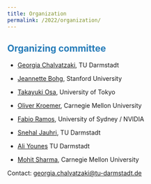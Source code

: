 ```yaml
---
title: Organization
permalink: /2022/organization/
---
```


## <span style="color:#267CB9"> Organizing committee</span>

* [Georgia Chalvatzaki](), TU Darmstadt

* [Jeannette Bohg](https://web.stanford.edu/~bohg/), Stanford University

* [Takayuki Osa](https://takaosa.github.io/), University of Tokyo 

* [Oliver Kroemer](https://www.ri.cmu.edu/ri-faculty/oliver-kroemer/), Carnegie Mellon University

* [Fabio Ramos](https://fabioramos.github.io/), University of Sydney / NVIDIA

* [Snehal Jauhri](), TU Darmstadt

* [Ali Younes]() TU Darmstadt

* [Mohit Sharma](https://mohitsharma0690.github.io/), Carnegie Mellon University


Contact: [georgia.chalvatzaki@tu-darmstadt.de](mailto:georgia.chalvatzaki@tu-darmstadt.de)


